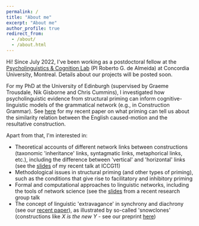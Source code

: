 ```yaml
---
permalink: /
title: "About me"
excerpt: "About me"
author_profile: true
redirect_from: 
  - /about/
  - /about.html
---
```


Hi! Since July 2022, I've been working as a postdoctoral fellow at the <a href="https://psycholinguistics.weebly.com/">Psycholinguistics & Cognition Lab</a> (PI Roberto G. de Almeida) at Concordia University, Montreal. Details about our projects will be posted soon.

For my PhD at the University of Edinburgh (supervised by Graeme Trousdale, Nik Gisborne and Chris Cummins), I investigated how psycholinguistic evidence from structural priming can inform cognitive-linguistic models of the grammatical network (e.g., in Construction Grammar). See <a href="https://doi.org/10.1515/cog-2020-0016">here</a> for my recent paper on what priming can tell us about the similarity relation between the English caused-motion and the resultative construction.

Apart from that, I'm interested in:
<ul>
  <li>Theoretical accounts of different network links between constructions (taxonomic 'inheritance' links, syntagmatic links, metaphorical links, etc.), including the difference between 'vertical' and 'horizontal' links (see the <a href="https://tungerer.github.io/files/Ungerer-2021-Vertical-and-horizontal-links.pdf">slides</a> of my recent talk at ICCG11)</li>
  <li>Methodological issues in structural priming (and other types of priming), such as the conditions that give rise to facilitatory and inhibitory priming</li>
  <li>Formal and computational approaches to linguistic networks, including the tools of network science (see the <a href="https://tungerer.github.io/files/Ungerer-2021-Network-science-methods.pdf">slides</a> from a recent research group talk</li>
  <li>The concept of linguistic 'extravagance' in synchrony and diachrony (see our <a href="https://doi.org/10.1075/bjl.00058.ung">recent paper</a>), as illustrated by so-called 'snowclones' (constructions like <i>X is the new Y</i> - see our preprint <a href="https://doi.org/10.31234/osf.io/y6a8g">here</a>)</li>
</ul>
